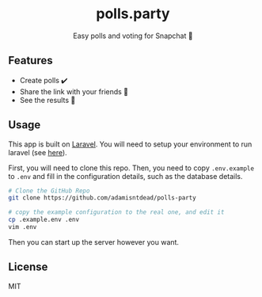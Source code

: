<h1 align="center">polls.party</h1>
<p align="center">
  Easy polls and voting for Snapchat 👻
</p>

## Features

* Create polls ✔️ 
* Share the link with your friends 👫
* See the results 👀

## Usage

This app is built on [Laravel](https://laravel.com/).
You will need to setup your environment to run laravel (see [here](https://laravel.com/docs/5.6#installation)).

First, you will need to clone this repo.
Then, you need to copy `.env.example` to `.env` and fill in the configuration details, such
as the database details.

```bash
# Clone the GitHub Repo
git clone https://github.com/adamisntdead/polls-party

# copy the example configuration to the real one, and edit it
cp .example.env .env
vim .env
```

Then you can start up the server however you want.

## License

MIT
